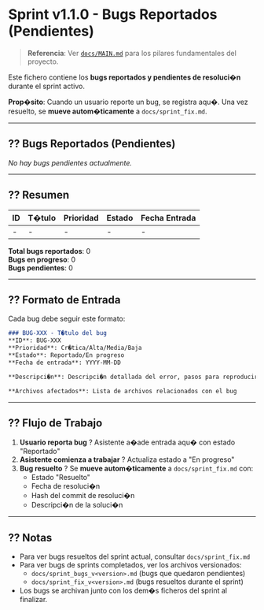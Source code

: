 ﻿# Sprint v1.1.0 - Bugs Reportados (Pendientes)

> **Referencia**: Ver [`docs/MAIN.md`](MAIN.md) para los pilares fundamentales del proyecto.

Este fichero contiene los **bugs reportados y pendientes de resoluci�n** durante el sprint activo.

**Prop�sito**: Cuando un usuario reporte un bug, se registra aqu�. Una vez resuelto, se **mueve autom�ticamente** a `docs/sprint_fix.md`.

---

## ?? Bugs Reportados (Pendientes)

*No hay bugs pendientes actualmente.*

---

## ?? Resumen

| ID | T�tulo | Prioridad | Estado | Fecha Entrada |
|----|--------|-----------|--------|---------------|
| - | - | - | - | - |

**Total bugs reportados**: 0  
**Bugs en progreso**: 0  
**Bugs pendientes**: 0

---

## ?? Formato de Entrada

Cada bug debe seguir este formato:

```markdown
### BUG-XXX - T�tulo del bug
**ID**: BUG-XXX
**Prioridad**: Cr�tica/Alta/Media/Baja
**Estado**: Reportado/En progreso
**Fecha de entrada**: YYYY-MM-DD

**Descripci�n**: Descripci�n detallada del error, pasos para reproducir, comportamiento esperado vs observado.

**Archivos afectados**: Lista de archivos relacionados con el bug
```

---

## ?? Flujo de Trabajo

1. **Usuario reporta bug** ? Asistente a�ade entrada aqu� con estado "Reportado"
2. **Asistente comienza a trabajar** ? Actualiza estado a "En progreso"
3. **Bug resuelto** ? Se **mueve autom�ticamente** a `docs/sprint_fix.md` con:
   - Estado "Resuelto"
   - Fecha de resoluci�n
   - Hash del commit de resoluci�n
   - Descripci�n de la soluci�n

---

## ?? Notas

- Para ver bugs resueltos del sprint actual, consultar `docs/sprint_fix.md`
- Para ver bugs de sprints completados, ver los archivos versionados:
  - `docs/sprint_bugs_v<version>.md` (bugs que quedaron pendientes)
  - `docs/sprint_fix_v<version>.md` (bugs resueltos durante el sprint)
- Los bugs se archivan junto con los dem�s ficheros del sprint al finalizar.

